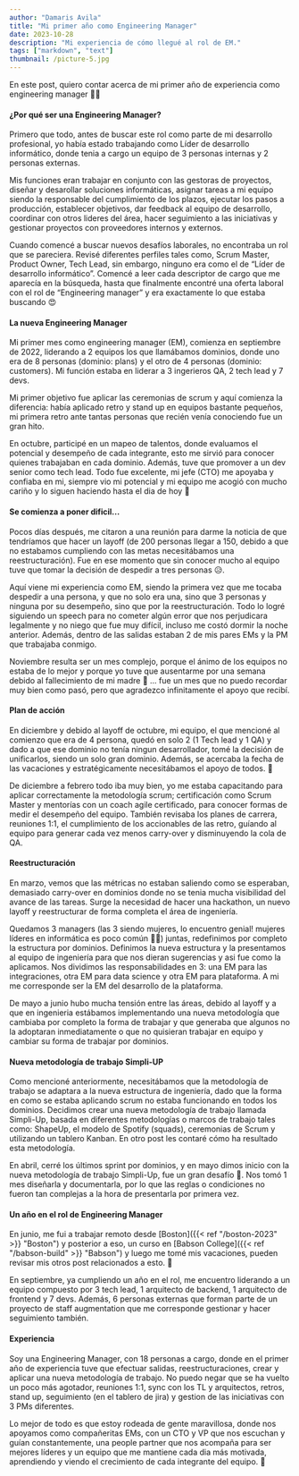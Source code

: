 ```yaml
---
author: "Damaris Avila"
title: "Mi primer año como Engineering Manager"
date: 2023-10-28
description: "Mi experiencia de cómo llegué al rol de EM."
tags: ["markdown", "text"]
thumbnail: /picture-5.jpg
---
```


En este post, quiero contar acerca de mi primer año de experiencia como engineering manager <span class="emojify">:woman_technologist:</span> 

#### ¿Por qué ser una Engineering Manager?

Primero que todo, antes de buscar este rol como parte de mi desarrollo profesional, yo había estado trabajando como Líder de desarrollo informático, donde tenia a cargo un equipo de 3 personas internas y 2 personas externas. 

Mis funciones eran trabajar en conjunto con las gestoras de proyectos, diseñar y desarollar soluciones informáticas, asignar tareas a mi equipo siendo la responsable del cumplimiento de los plazos, ejecutar los pasos a producción, establecer objetivos, dar feedback al equipo de desarrollo, coordinar con otros lideres del área, hacer seguimiento a las iniciativas y gestionar proyectos con proveedores internos y externos. 

Cuando comencé a buscar nuevos desafíos laborales, no encontraba un rol que se pareciera. Revisé diferentes perfiles tales como, Scrum Master, Product Owner, Tech Lead, sin embargo, ninguno era como el de “Líder de desarrollo informático”. Comencé a leer cada descriptor de cargo que me aparecía en la búsqueda, hasta que finalmente encontré una oferta laboral con el rol de “Engineering manager” y era exactamente lo que estaba buscando 😍


#### La nueva Engineering Manager

Mi primer mes como engineering manager (EM), comienza en septiembre de 2022, liderando a 2 equipos los que llamábamos dominios, donde uno era de 8 personas (dominio: plans) y el otro de 4 personas (dominio: customers). Mi función estaba en liderar a 3 ingerieros QA, 2 tech lead y 7 devs. 

Mi primer objetivo fue aplicar las ceremonias de scrum y aquí comienza la diferencia: había aplicado retro y stand up en equipos bastante pequeños, mi primera retro ante tantas personas que recién venía conociendo fue un gran hito. 

En octubre, participé en un mapeo de talentos, donde evaluamos el potencial y desempeño de cada integrante, esto me sirvió para conocer quienes trabajaban en cada dominio. Además, tuve que promover a un dev senior como tech lead. Todo fue excelente, mi jefe (CTO) me apoyaba y confiaba en mi, siempre vio mi potencial y mi equipo me acogió con mucho cariño y lo siguen haciendo hasta el dia de hoy 🤗 


#### Se comienza a poner dificil...
Pocos días después, me citaron a una reunión para darme la noticia de que tendríamos que hacer un layoff (de 200 personas llegar a 150, debido a que no estabamos cumpliendo con las metas necesitábamos una reestructuración). Fue en ese momento que sin conocer mucho al equipo tuve que tomar la decisión de despedir a tres personas 😥.

Aquí viene mi experiencia como EM, siendo la primera vez que me tocaba despedir a una persona, y que no solo era una, sino que 3 personas y ninguna por su desempeño, sino que por la reestructuración. Todo lo logré siguiendo un speech para no cometer algún error que nos perjudicara legalmente y no niego que fue muy difícil, incluso me costó dormir la noche anterior. Además, dentro de las salidas estaban 2 de mis pares EMs y la PM que trabajaba conmigo.

Noviembre resulta ser un mes complejo, porque el ánimo de los equipos no estaba de lo mejor y porque yo tuve que ausentarme por una semana debido al fallecimiento de mi madre 👼 ... fue un mes que no puedo recordar muy bien como pasó, pero que agradezco infinitamente el apoyo que recibí.


#### Plan de acción

En diciembre y debido al layoff de octubre, mi equipo, el que mencioné al comienzo que era de 4 persona, quedó en solo 2 (1 Tech lead y 1 QA) y dado a que ese dominio no tenía ningun desarrollador, tomé la decisión de unificarlos, siendo un solo gran dominio. Además, se acercaba la fecha de las vacaciones y estratégicamente necesitábamos el apoyo de todos. 🌴

De diciembre a febrero todo iba muy bien, yo me estaba capacitando para aplicar correctamente la metodología scrum; certificación como Scrum Master y mentorías con un coach agile certificado, para conocer formas de medir el desempeño del equipo. También revisaba los planes de carrera, reuniones 1:1, el cumplimiento de los accionables de las retro, guíando al equipo para generar cada vez menos carry-over y disminuyendo la cola de QA. 

#### Reestructuración
En marzo, vemos que las métricas no estaban saliendo como se esperaban, demasiado carry-over en dominios donde no se tenia mucha visibilidad del avance de las tareas. Surge la necesidad de hacer una hackathon, un nuevo layoff y reestructurar de forma completa el área de ingeniería. 

Quedamos 3 managers (las 3 siendo mujeres, lo encuentro genial! mujeres líderes en informática es poco común 👩‍💻) juntas, redefinimos por completo la estructura por dominios.  Definimos la nueva estructura y la presentamos al equipo de ingeniería para que nos dieran sugerencias y asi fue como la aplicamos. Nos dividimos las responsabilidades en 3: una EM para las integraciones, otra EM para data science y otra EM para plataforma. A mi me corresponde ser la EM del desarrollo de la plataforma.

De mayo a junio hubo mucha tensión entre las áreas, debido al layoff y a que en ingenieria estábamos implementando una nueva metodología que cambiaba por completo la forma de trabajar y que generaba que algunos no la adoptaran inmediatamente o que no quisieran trabajar en equipo y cambiar su forma de trabajar por dominios.


#### Nueva metodología de trabajo Simpli-UP

Como mencioné anteriormente, necesitábamos que la metodología de trabajo se adaptara a la nueva estructura de ingeniería, dado que la forma en como se estaba aplicando scrum no estaba funcionando en todos los dominios. Decidimos crear una nueva metodología de trabajo llamada Simpli-Up, basada en diferentes metodologías o marcos de trabajo tales como: ShapeUp, el modelo de Spotify (squads), ceremonias de Scrum y utilizando un tablero Kanban. En otro post les contaré cómo ha resultado esta metodología. 

En abril, cerré los últimos sprint por dominios, y en mayo dimos inicio con la nueva metodología de trabajo Simpli-Up, fue un gran desafío 🤩. Nos tomó 1 mes diseñarla y documentarla, por lo que las reglas o condiciones no fueron tan complejas a la hora de presentarla por primera vez. 


#### Un año en el rol de Engineering Manager

En junio, me fui a trabajar remoto desde [Boston]({{< ref "/boston-2023" >}} "Boston") y posterior a eso, un curso en  [Babson College]({{< ref "/babson-build" >}} "Babson") y luego me tomé mis vacaciones, pueden revisar mis otros post relacionados a esto. 🌴 

En septiembre, ya cumpliendo un año en el rol, me encuentro liderando a un equipo compuesto por 3 tech lead, 1 arquitecto de backend, 1 arquitecto de frontend y 7 devs. Además, 6 personas externas que forman parte de un proyecto de staff augmentation que me corresponde gestionar y hacer seguimiento también.


#### Experiencia
Soy una Engineering Manager, con 18 personas a cargo, donde en el primer año de experiencia tuve que efectuar salidas, reestructuraciones, crear y aplicar una nueva metodología de trabajo. No puedo negar que se ha vuelto un poco más agotador, reuniones 1:1, sync con los TL y arquitectos, retros, stand up, seguimiento (en el tablero de jira) y gestion de las iniciativas con 3 PMs diferentes.

Lo mejor de todo es que estoy rodeada de gente maravillosa, donde nos apoyamos como compañeritas EMs, con un CTO y VP que nos escuchan y guían constantemente, una people partner que nos acompaña para ser mejores líderes y un equipo que me mantiene cada dia más motivada, aprendiendo y viendo el crecimiento de cada integrante del equipo. 🚀
